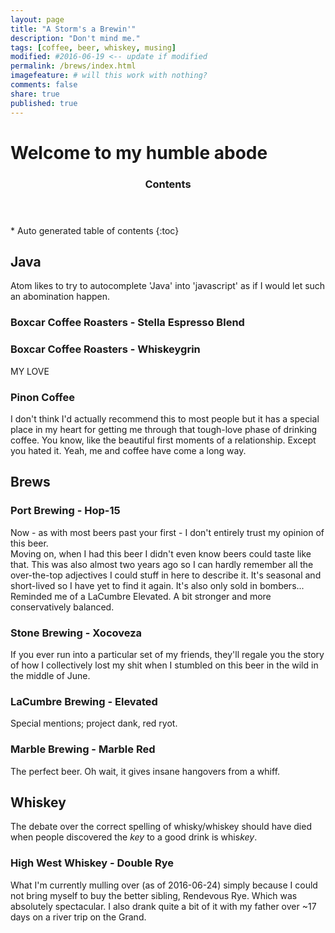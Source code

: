 ```yaml
---
layout: page
title: "A Storm's a Brewin'"
description: "Don't mind me."
tags: [coffee, beer, whiskey, musing]
modified: #2016-06-19 <-- update if modified
permalink: /brews/index.html
imagefeature: # will this work with nothing?
comments: false
share: true
published: true
---
```


# Welcome to my humble abode

<section id="table-of-contents" class="toc">
  <header>
    <h3 >Contents</h3>
  </header>
<div id="drawer" markdown="1">
*  Auto generated table of contents
{:toc}
</div>
</section><!-- /#table-of-contents -->

<!-- trying auto tables -->

## Java
Atom likes to try to autocomplete \'Java\' into \'javascript\' as if I would let such an abomination happen.

### Boxcar Coffee Roasters - Stella Espresso Blend

### Boxcar Coffee Roasters - Whiskeygrin
MY LOVE

### Pinon Coffee
I don't think I'd actually recommend this to most people but it has a special place in my heart for getting me through that tough-love phase of drinking coffee. You know, like the beautiful first moments of a relationship. Except you hated it. Yeah, me and coffee have come a long way.

## Brews

### Port Brewing - Hop-15
Now - as with most beers past your first - I don't entirely trust my opinion of this beer.  
Moving on, when I had this beer I didn't even know beers could taste like that. This was also almost two years ago so I can hardly remember all the over-the-top adjectives I could stuff in here to describe it. It's seasonal and short-lived so I have yet to find it again. It's also only sold in bombers... Reminded me of a LaCumbre Elevated. A bit stronger and more conservatively balanced.

### Stone Brewing - Xocoveza
If you ever run into a particular set of my friends, they'll regale you the story of how I collectively lost my shit when I stumbled on this beer in the wild in the middle of June.

### LaCumbre Brewing - Elevated
Special mentions; project dank, red ryot.

### Marble Brewing - Marble Red
The perfect beer. Oh wait, it gives insane hangovers from a whiff.

## Whiskey
The debate over the correct spelling of whisky/whiskey should have died when people discovered the *key* to a good drink is whis*key*.

### High West Whiskey - Double Rye
What I'm currently mulling over (as of 2016-06-24) simply because I could not bring myself to buy the better sibling, Rendevous Rye. Which was absolutely spectacular. I also drank quite a bit of it with my father over ~17 days on a river trip on the Grand.
